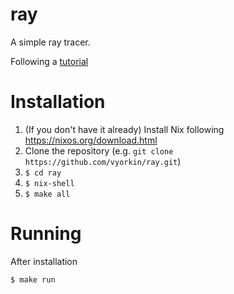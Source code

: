 # ray

A simple ray tracer.

Following a [tutorial](https://gabrielgambetta.com/computer-graphics-from-scratch)

# Installation

1. (If you don't have it already) Install Nix following https://nixos.org/download.html
1. Clone the repository (e.g. `git clone https://github.com/vyorkin/ray.git`)
1. `$ cd ray`
1. `$ nix-shell`
1. `$ make all`

# Running

After installation

```sh
$ make run
```
